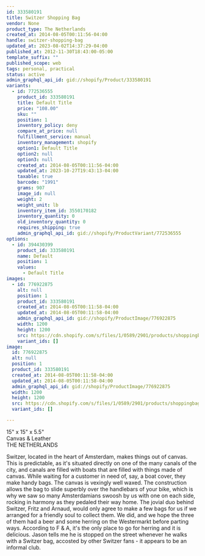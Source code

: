 ```yaml
---
id: 333580191
title: Switzer Shopping Bag
vendor: None
product_type: The Netherlands
created_at: 2014-08-05T00:11:56-04:00
handle: switzer-shopping-bag
updated_at: 2023-08-02T14:37:29-04:00
published_at: 2012-11-30T18:43:00-05:00
template_suffix: ""
published_scope: web
tags: personal, practical
status: active
admin_graphql_api_id: gid://shopify/Product/333580191
variants:
  - id: 772536555
    product_id: 333580191
    title: Default Title
    price: "108.00"
    sku: ""
    position: 1
    inventory_policy: deny
    compare_at_price: null
    fulfillment_service: manual
    inventory_management: shopify
    option1: Default Title
    option2: null
    option3: null
    created_at: 2014-08-05T00:11:56-04:00
    updated_at: 2023-10-27T19:43:13-04:00
    taxable: true
    barcode: "1991"
    grams: 907
    image_id: null
    weight: 2
    weight_unit: lb
    inventory_item_id: 3550170182
    inventory_quantity: 0
    old_inventory_quantity: 0
    requires_shipping: true
    admin_graphql_api_id: gid://shopify/ProductVariant/772536555
options:
  - id: 394430399
    product_id: 333580191
    name: Default
    position: 1
    values:
      - Default Title
images:
  - id: 776922875
    alt: null
    position: 1
    product_id: 333580191
    created_at: 2014-08-05T00:11:58-04:00
    updated_at: 2014-08-05T00:11:58-04:00
    admin_graphql_api_id: gid://shopify/ProductImage/776922875
    width: 1200
    height: 1200
    src: https://cdn.shopify.com/s/files/1/0589/2901/products/shoppingbag2.jpeg?v=1407211918
    variant_ids: []
image:
  id: 776922875
  alt: null
  position: 1
  product_id: 333580191
  created_at: 2014-08-05T00:11:58-04:00
  updated_at: 2014-08-05T00:11:58-04:00
  admin_graphql_api_id: gid://shopify/ProductImage/776922875
  width: 1200
  height: 1200
  src: https://cdn.shopify.com/s/files/1/0589/2901/products/shoppingbag2.jpeg?v=1407211918
  variant_ids: []

---
```


15" x 15" x 5.5"  
Canvas & Leather  
THE NETHERLANDS

Switzer, located in the heart of Amsterdam, makes things out of canvas. This is predictable, as it's situated directly on one of the many canals of the city, and canals are filled with boats that are filled with things made of canvas. While waiting for a customer in need of, say, a boat cover, they make handy bags. The canvas is vexingly well waxed. The construction allows the bag to slide superbly over the handlebars of your bike, which is why we saw so many Amsterdamians swoosh by us with one on each side, rocking in harmony as they pedaled their way home. The jovial duo behind Switzer, Fritz and Arnaud, would only agree to make a few bags for us if we arranged for a friendly soul to collect them. We did, and we hope the three of them had a beer and some herring on the Westermarkt before parting ways. According to F & A, it's the only place to go for herring and it is delicious. Jason tells me he is stopped on the street whenever he walks with a Switzer bag, accosted by other Switzer fans - it appears to be an informal club.